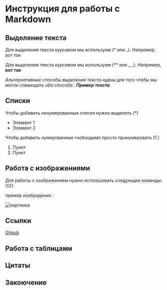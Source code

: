 # Инструкция для работы с Markdown

## Выделение текста

Для выделения текста курсивом мы используем (* или _). Например, *вот так*

Для выделения текста курсивом мы используем (** или _ _). Например, **вот так**

_Альтернативные способы выделения текста нудны для того чтобы мы могли совмещать оба способа : **Пример текста**_

## Списки

Чтобы добавить ненумерованные списки нужно выделить (*)

* Элемент 1
* Элемент 2

Чтобы добавить нумерованные гнобходимо просто пронумеровать (1.)
1. Пункт
2. Пункт

## Работа с изображениями

Для работы с изображением нужно использовать следующие команды: ![]{}

пример изобрадения : 

![картинка](C:\Users\1995v\Desktop\Self\Firs-repository/krasnaya-panda-zhivotnoe-opisanie-osobennosti-vidy-obraz-zhizni-i-sreda-obitaniya-pandy-5.jpg)

## Ссылки

[Gitgub](https://github.com/likeThatDude/Firs-repository "Необязательная подсказка")

## Работа с таблицами

## Цитаты

## Закоючение